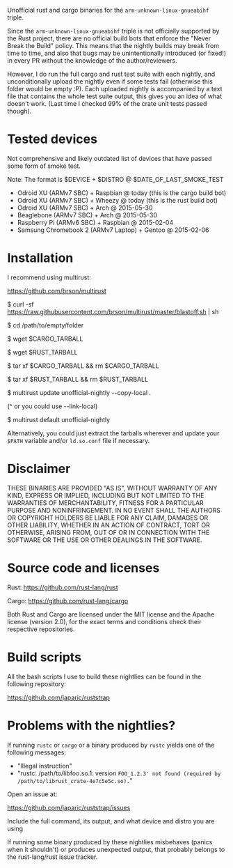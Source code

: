Unofficial rust and cargo binaries for the `arm-unknown-linux-gnueabihf`
triple.

Since the `arm-unknown-linux-gnueabihf` triple is not officially supported by
the Rust project, there are no official build bots that enforce the "Never
Break the Build" policy. This means that the nightly builds may break from time
to time, and also that bugs may be unintentionally introduced (or fixed!) in
every PR without the knowledge of the author/reviewers.

However, I do run the full cargo and rust test suite with each nightly, and
unconditionally upload the nightly even if some tests fail (otherwise this
folder would be empty :P). Each uploaded nightly is accompanied by a text file
that contains the whole test suite output, this gives you an idea of what
doesn't work. (Last time I checked 99% of the crate unit tests passed though).

# Tested devices

Not comprehensive and likely outdated list of devices that have passed some
form of smoke test.

Note: The format is $DEVICE + $DISTRO @ $DATE_OF_LAST_SMOKE_TEST

- Odroid XU (ARMv7 SBC) + Raspbian @ today (this is the cargo build bot)
- Odroid XU (ARMv7 SBC) + Wheezy @ today (this is the rust build bot)
- Odroid XU (ARMv7 SBC) + Arch @ 2015-05-30
- Beaglebone (ARMv7 SBC) + Arch @ 2015-05-30
- Raspberry Pi (ARMv6 SBC) + Raspbian @ 2015-02-04
- Samsung Chromebook 2 (ARMv7 Laptop) + Gentoo @ 2015-02-06

# Installation

I recommend using multirust:

https://github.com/brson/multirust

$ curl -sf https://raw.githubusercontent.com/brson/multirust/master/blastoff.sh | sh

$ cd /path/to/empty/folder

$ wget $CARGO_TARBALL

$ wget $RUST_TARBALL

$ tar xf $CARGO_TARBALL && rm $CARGO_TARBALL

$ tar xf $RUST_TARBALL && rm $RUST_TARBALL

$ multirust update unofficial-nightly --copy-local .

(^ or you could use --link-local)

$ multirust default unofficial-nightly

Alternatively, you could just extract the tarballs wherever and update your
`$PATH` variable and/or `ld.so.conf` file if necessary.

# Disclaimer

THESE BINARIES ARE PROVIDED "AS IS", WITHOUT WARRANTY OF ANY KIND, EXPRESS OR
IMPLIED, INCLUDING BUT NOT LIMITED TO THE WARRANTIES OF MERCHANTABILITY,
FITNESS FOR A PARTICULAR PURPOSE AND NONINFRINGEMENT. IN NO EVENT SHALL THE
AUTHORS OR COPYRIGHT HOLDERS BE LIABLE FOR ANY CLAIM, DAMAGES OR OTHER
LIABILITY, WHETHER IN AN ACTION OF CONTRACT, TORT OR OTHERWISE, ARISING FROM,
OUT OF OR IN CONNECTION WITH THE SOFTWARE OR THE USE OR OTHER DEALINGS IN
THE SOFTWARE.

# Source code and licenses

Rust: https://github.com/rust-lang/rust

Cargo: https://github.com/rust-lang/cargo

Both Rust and Cargo are licensed under the MIT license and the Apache license
(version 2.0), for the exact terms and conditions check their respective
repositories.

# Build scripts

All the bash scripts I use to build these nightlies can be found in the
following repository:

https://github.com/japaric/ruststrap

# Problems with the nightlies?

If running `rustc` or `cargo` or a binary produced by `rustc` yields one of the
following messages:

- "Illegal instruction"
- "rustc: /path/to/libfoo.so.1: version `FOO_1.2.3' not found (required by /path/to/librust_crate-4e7c5e5c.so).`"

Open an issue at:

https://github.com/japaric/ruststrap/issues

Include the full command, its output, and what device and distro you are using

If running some binary produced by these nightlies misbehaves (panics when it
shouldn't) or produces unexpected output, that probably belongs to the
rust-lang/rust issue tracker.
